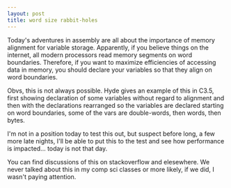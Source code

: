 ```yaml
---
layout: post
title: word size rabbit-holes
---
```


Today's adventures in assembly are all about the importance of memory alignment for variable storage. Apparently, if you believe things on the internet, all modern processors read memory segments on word boundaries. Therefore, if you want to maximize efficiencies of accessing data in memory, you should declare your variables so that they align on word boundaries.

Obvs, this is not always possible. Hyde gives an example of this in C3.5, first showing declaration of some variables without regard to alignment and then with the declarations rearranged so the variables are declared starting on word boundaries, some of the vars are double-words, then words, then bytes.

I'm not in a position today to test this out, but suspect before long, a few more late nights, I'll be able to put this to the test and see how performance is impacted... today is not that day.

You can find discussions of this on stackoverflow and elesewhere. We never talked about this in my comp sci classes or more likely, if we did, I wasn't paying attention.